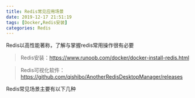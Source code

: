 ```yaml
---
title: Redis常见应用场景
date: 2019-12-17 21:51:19
tags: [Docker,Redis安装]
categories: Redis
---
```


Redis以高性能著称，了解与掌握redis常用操作很有必要

<!--more-->

> Redis安装：https://www.runoob.com/docker/docker-install-redis.html

> Redis可视化软件：https://github.com/qishibo/AnotherRedisDesktopManager/releases

Redis常见场景主要有以下几种